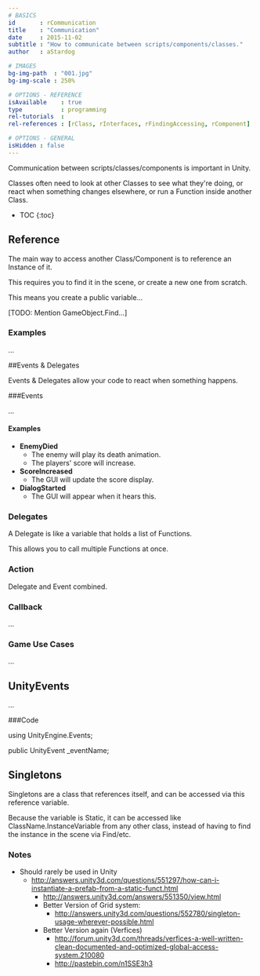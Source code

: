 ```yaml
---
# BASICS
id       : rCommunication
title    : "Communication"
date     : 2015-11-02
subtitle : "How to communicate between scripts/components/classes."
author   : aStardog

# IMAGES
bg-img-path  : "001.jpg"
bg-img-scale : 250%

# OPTIONS - REFERENCE
isAvailable    : true
type           : programming
rel-tutorials  : 
rel-references : [rClass, rInterfaces, rFindingAccessing, rComponent]

# OPTIONS - GENERAL
isHidden : false
---
```

Communication between scripts/classes/components is important in Unity.

Classes often need to look at other Classes to see what they're doing, or react when something changes elsewhere, or run a Function inside another Class.

* TOC
{:toc}

## Reference

The main way to access another Class/Component is to reference an Instance of it.

This requires you to find it in the scene, or create a new one from scratch.

This means you create a public variable...

[TODO: Mention GameObject.Find...]

### Examples

...

##Events & Delegates

Events & Delegates allow your code to react when something happens.

###Events

...

#### Examples

* **EnemyDied**
    * The enemy will play its death animation.
    * The players' score will increase.
* **ScoreIncreased**
    * The GUI will update the score display.
* **DialogStarted**
    * The GUI will appear when it hears this.

### Delegates

A Delegate is like a variable that holds a list of Functions.

This allows you to call multiple Functions at once.

### Action

Delegate and Event combined.

### Callback

...

### Game Use Cases

...

## UnityEvents

...

###Code

using UnityEngine.Events;

public UnityEvent _eventName;

## Singletons

Singletons are a class that references itself, and can be accessed via this reference variable.

Because the variable is Static, it can be accessed like ClassName.InstanceVariable from any other class, instead of having to find the instance in the scene via Find/etc.

### Notes

* Should rarely be used in Unity
    * http://answers.unity3d.com/questions/551297/how-can-i-instantiate-a-prefab-from-a-static-funct.html
        * http://answers.unity3d.com/answers/551350/view.html
        * Better Version of Grid system:
            * http://answers.unity3d.com/questions/552780/singleton-usage-wherever-possible.html
        * Better Version again (Verfices)
            * http://forum.unity3d.com/threads/verfices-a-well-written-clean-documented-and-optimized-global-access-system.210080
            * http://pastebin.com/n1SSE3h3
